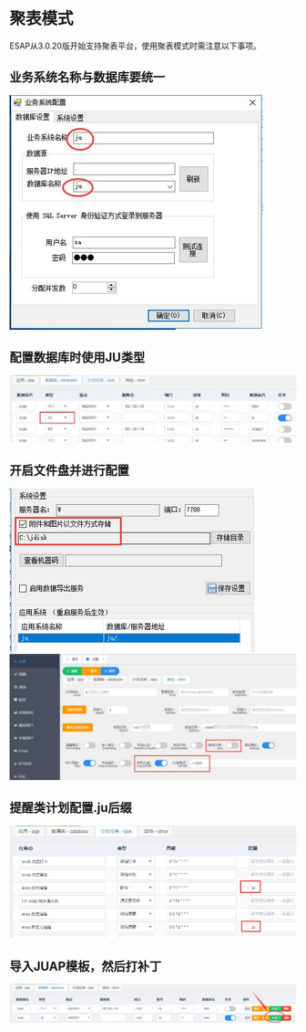 # 聚表模式
ESAP从3.0.20版开始支持聚表平台，使用聚表模式时需注意以下事项。

## 业务系统名称与数据库要统一
![](/img/juap-1.jpg)

## 配置数据库时使用JU类型
![](/img/juap-2.jpg)

## 开启文件盘并进行配置
![](/img/juap-3.jpg)
![](/img/juap-4.jpg)

## 提醒类计划配置.ju后缀
![](/img/juap-5.jpg)

## 导入JUAP模板，然后打补丁
![](/img/juap-6.jpg)
